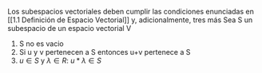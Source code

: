 Los subespacios vectoriales deben cumplir las condiciones enunciadas en [[1.1 Definición de Espacio Vectorial]] y, adicionalmente, tres más
Sea S un subespacio de un espacio vectorial V

1. S no es vacio 
2. Si u y v pertenecen a S entonces u+v pertenece a S
3. $u \in S$ y $\lambda \in R$: $u* \lambda \in S$ 
